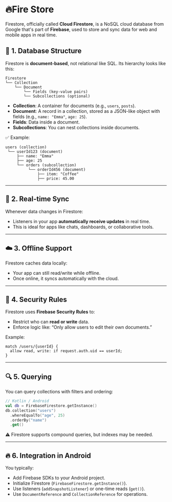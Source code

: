 # 🔥**Fire Store**

Firestore, officially called **Cloud Firestore**, is a NoSQL cloud database from Google that's part of **Firebase**, used to store and sync data for web and mobile apps in real time.

## 🧩 1. **Database Structure**

Firestore is **document-based**, not relational like SQL. Its hierarchy looks like this:

```
Firestore
└── Collection
    └── Document
        └── Fields (key-value pairs)
        └── Subcollections (optional)
```

* **Collection**: A container for documents (e.g., `users`, `posts`).
* **Document**: A record in a collection, stored as a JSON-like object with fields (e.g., `name: "Emma"`, `age: 25`).
* **Fields**: Data inside a document.
* **Subcollections**: You can nest collections inside documents.

✅ Example:

```
users (collection)
 └── userId123 (document)
     ├── name: "Emma"
     ├── age: 25
     └── orders (subcollection)
          └── orderId456 (document)
              ├── item: "Coffee"
              ├── price: 45.00
```

---

## 🔄 2. **Real-time Sync**

Whenever data changes in Firestore:

* Listeners in your app **automatically receive updates** in real time.
* This is ideal for apps like chats, dashboards, or collaborative tools.

---

## ☁️ 3. **Offline Support**

Firestore caches data locally:

* Your app can still read/write while offline.
* Once online, it syncs automatically with the cloud.

---

## 🔐 4. **Security Rules**

Firestore uses **Firebase Security Rules** to:

* Restrict who can **read or write** data.
* Enforce logic like: “Only allow users to edit their own documents.”

Example:

```plaintext
match /users/{userId} {
  allow read, write: if request.auth.uid == userId;
}
```

---

## 🔍 5. **Querying**

You can query collections with filters and ordering:

```kotlin
// Kotlin / Android
val db = FirebaseFirestore.getInstance()
db.collection("users")
  .whereEqualTo("age", 25)
  .orderBy("name")
  .get()
```

⚠️ Firestore supports compound queries, but indexes may be needed.

---

## 🔥 6. **Integration in Android**

You typically:

* Add Firebase SDKs to your Android project.
* Initialize Firestore (`FirebaseFirestore.getInstance()`).
* Use listeners (`addSnapshotListener`) or one-time reads (`get()`).
* Use `DocumentReference` and `CollectionReference` for operations.





